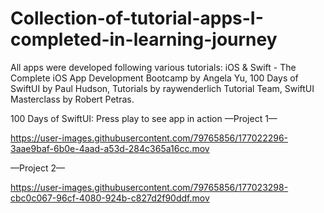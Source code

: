 # Collection-of-tutorial-apps-I-completed-in-learning-journey

All apps were developed following various tutorials: iOS & Swift - The Complete iOS App Development Bootcamp by Angela Yu, 100 Days of SwiftUI by Paul Hudson, Tutorials by raywenderlich Tutorial Team, SwiftUI Masterclass by Robert Petras.

100 Days of SwiftUI:
Press play to see app in action
—Project 1— 




https://user-images.githubusercontent.com/79765856/177022296-3aae9baf-6b0e-4aad-a53d-284c365a16cc.mov


—Project 2— 


https://user-images.githubusercontent.com/79765856/177023298-cbc0c067-96cf-4080-924b-c827d2f90ddf.mov



